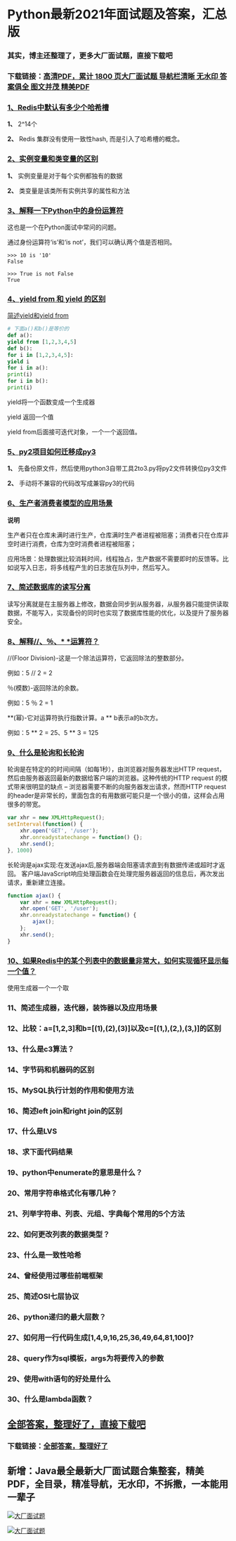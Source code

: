 # Python最新2021年面试题及答案，汇总版

### 其实，博主还整理了，更多大厂面试题，直接下载吧

### 下载链接：[高清PDF，累计 1800 页大厂面试题  导航栏清晰 无水印  答案俱全 图文并茂  精美PDF](https://github.com/liantengda/JavaEngineerBooks/blob/master/docs/index.md)



### [1、Redis中默认有多少个哈希槽](https://github.com/liantengda/JavaEngineerBooks/blob/master/docs/Python/Python最新2021年面试题及答案，汇总版.md#1redis中默认有多少个哈希槽)  


**1、** 2^14个

**2、** Redis 集群没有使用一致性hash, 而是引入了哈希槽的概念。


### [2、实例变量和类变量的区别](https://github.com/liantengda/JavaEngineerBooks/blob/master/docs/Python/Python最新2021年面试题及答案，汇总版.md#2实例变量和类变量的区别)  


**1、** 实例变量是对于每个实例都独有的数据

**2、** 类变量是该类所有实例共享的属性和方法


### [3、解释一下Python中的身份运算符](https://github.com/liantengda/JavaEngineerBooks/blob/master/docs/Python/Python最新2021年面试题及答案，汇总版.md#3解释一下python中的身份运算符)  


这也是一个在Python面试中常问的问题。

通过身份运算符‘is’和‘is not’，我们可以确认两个值是否相同。

```
>>> 10 is '10'
False
 
>>> True is not False
True
```


### [4、yield from 和 yield 的区别](https://github.com/liantengda/JavaEngineerBooks/blob/master/docs/Python/Python最新2021年面试题及答案，汇总版.md#4yield-from-和-yield-的区别)  


[简述yield和yield from](https://blog.csdn.net/lamusique/article/details/85845225)

```python
# 下面a()和b()是等价的
def a():
yield from [1,2,3,4,5]
def b():
for i in [1,2,3,4,5]:
yield i
for i in a():
print(i)
for i in b():
print(i)
```

yield将一个函数变成一个生成器

yield 返回一个值

yield from后面接可迭代对象，一个一个返回值。


### [5、py2项目如何迁移成py3](https://github.com/liantengda/JavaEngineerBooks/blob/master/docs/Python/Python最新2021年面试题及答案，汇总版.md#5py2项目如何迁移成py3)  


**1、** 先备份原文件，然后使用python3自带工具2to3.py将py2文件转换位py3文件

**2、** 手动将不兼容的代码改写成兼容py3的代码


### [6、生产者消费者模型的应用场景](https://github.com/liantengda/JavaEngineerBooks/blob/master/docs/Python/Python最新2021年面试题及答案，汇总版.md#6生产者消费者模型的应用场景)  


**说明**

生产者只在仓库未满时进行生产，仓库满时生产者进程被阻塞；消费者只在仓库非空时进行消费，仓库为空时消费者进程被阻塞；

应用场景：处理数据比较消耗时间，线程独占，生产数据不需要即时的反馈等。比如说写入日志，将多线程产生的日志放在队列中，然后写入。


### [7、简述数据库的读写分离](https://github.com/liantengda/JavaEngineerBooks/blob/master/docs/Python/Python最新2021年面试题及答案，汇总版.md#7简述数据库的读写分离)  


读写分离就是在主服务器上修改，数据会同步到从服务器，从服务器只能提供读取数据，不能写入，实现备份的同时也实现了数据库性能的优化，以及提升了服务器安全。


### [8、解释//、％、* *运算符？](https://github.com/liantengda/JavaEngineerBooks/blob/master/docs/Python/Python最新2021年面试题及答案，汇总版.md#8解释//％*-*运算符)  


//(Floor Division)-这是一个除法运算符，它返回除法的整数部分。

例如：5 // 2 = 2

％(模数)-返回除法的余数。

例如：5 ％ 2 = 1

**(幂)-它对运算符执行指数计算。a ** b表示a的b次方。

例如：5 ** 2 = 25、5 ** 3 = 125


### [9、什么是轮询和长轮询](https://github.com/liantengda/JavaEngineerBooks/blob/master/docs/Python/Python最新2021年面试题及答案，汇总版.md#9什么是轮询和长轮询)  


轮询是在特定的的时间间隔（如每1秒），由浏览器对服务器发出HTTP request，然后由服务器返回最新的数据给客户端的浏览器。这种传统的HTTP request 的模式带来很明显的缺点 – 浏览器需要不断的向服务器发出请求，然而HTTP request 的header是非常长的，里面包含的有用数据可能只是一个很小的值，这样会占用很多的带宽。

```javascript
var xhr = new XMLHttpRequest();
setInterval(function() {
    xhr.open('GET', '/user');
    xhr.onreadystatechange = function() {};
    xhr.send();
}, 1000)
```

长轮询是ajax实现:在发送ajax后,服务器端会阻塞请求直到有数据传递或超时才返回。 客户端JavaScript响应处理函数会在处理完服务器返回的信息后，再次发出请求，重新建立连接。

```javascript
function ajax() {
    var xhr = new XMLHttpRequest();
    xhr.open('GET', '/user');
    xhr.onreadystatechange = function() {
        ajax();
    };
    xhr.send();
}
```


### [10、如果Redis中的某个列表中的数据量非常大，如何实现循环显示每一个值？](https://github.com/liantengda/JavaEngineerBooks/blob/master/docs/Python/Python最新2021年面试题及答案，汇总版.md#10如果redis中的某个列表中的数据量非常大如何实现循环显示每一个值)  


使用生成器一个一个取


### 11、简述生成器，迭代器，装饰器以及应用场景
### 12、比较：a=[1,2,3]和b=[(1),(2),(3)]以及c=[(1,),(2,),(3,)]的区别
### 13、什么是c3算法？
### 14、字节码和机器码的区别
### 15、MySQL执行计划的作用和使用方法
### 16、简述left join和right join的区别
### 17、什么是LVS
### 18、求下面代码结果
### 19、python中enumerate的意思是什么？
### 20、常用字符串格式化有哪几种？
### 21、列举字符串、列表、元组、字典每个常用的5个方法
### 22、如何更改列表的数据类型？
### 23、什么是一致性哈希
### 24、曾经使用过哪些前端框架
### 25、简述OSI七层协议
### 26、python递归的最大层数？
### 27、如何用一行代码生成[1,4,9,16,25,36,49,64,81,100]?
### 28、query作为sql模板，args为将要传入的参数
### 29、使用with语句的好处是什么
### 30、什么是lambda函数？




## [全部答案，整理好了，直接下载吧](https://github.com/liantengda/JavaEngineerBooks/blob/master/docs/daan.md)

### 下载链接：[全部答案，整理好了](https://github.com/liantengda/JavaEngineerBooks/blob/master/docs/daan.md)




## 新增：Java最全最新大厂面试题合集整套，精美PDF，全目录，精准导航，无水印，不拆撒，一本能用一辈子

[![大厂面试题](http://shasengbufa.com/img/1.jpg "叶子创业记")](http://shasengbufa.com/img/wechat.jpg "叶子创业记")

[![大厂面试题](http://shasengbufa.com/img/wechat.jpg "叶子创业记")](http://shasengbufa.com/img/wechat.jpg "叶子创业记")
